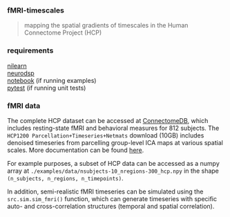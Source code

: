 ### fMRI-timescales
> mapping the spatial gradients of timescales in the Human Connectome Project (HCP)

### requirements
[nilearn](https://github.com/nilearn/nilearn)  
[neurodsp](https://github.com/neurodsp-tools/neurodsp)  
[notebook](https://github.com/jupyter/notebook) (if running examples)  
[pytest](https://github.com/pytest-dev/pytest/) (if running unit tests)  

### fMRI data
The complete HCP dataset can be accessed at [ConnectomeDB](https://db.humanconnectome.org/app/template/Login.vm;jsessionid=07FB635B78590A7214F2DB247B57D052), which includes resting-state fMRI and behavioral measures for 812 subjects. The `HCP1200 Parcellation+Timeseries+Netmats` download (10GB) includes denoised timeseries from parcelling group-level ICA maps at various spatial scales. More documentation can be found [here](https://www.humanconnectome.org/storage/app/media/documentation/s1200/HCP1200-DenseConnectome+PTN+Appendix-July2017.pdf).  

For example purposes, a subset of HCP data can be accessed as a numpy array at `./examples/data/nsubjects-10_nregions-300_hcp.npy` in the shape `(n_subjects, n_regions, n_timepoints)`.  

In addition, semi-realistic fMRI timeseries can be simulated using the `src.sim.sim_fmri()` function, which can generate timeseries with specific auto- and cross-correlation structures (temporal and spatial correlation). 
